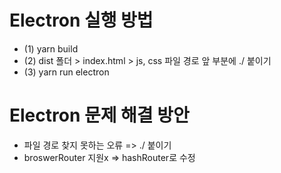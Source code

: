 # Electron 실행 방법

- (1) yarn build
- (2) dist 폴더 > index.html > js, css 파일 경로 앞 부분에 ./ 붙이기
- (3) yarn run electron

# Electron 문제 해결 방안

- 파일 경로 찾지 못하는 오류 => ./ 붙이기
- broswerRouter 지원x => hashRouter로 수정
